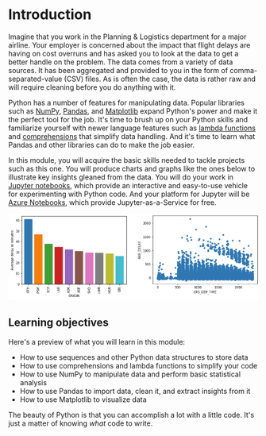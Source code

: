 # Introduction

Imagine that you work in the Planning & Logistics department for a major airline. Your employer is concerned about the impact that flight delays are having on cost overruns and has asked you to look at the data to get a better handle on the problem. The data comes from a variety of data sources. It has been aggregated and provided to you in the form of comma-separated-value (CSV) files. As is often the case, the data is rather raw and will require cleaning before you do anything with it. 

Python has a number of features for manipulating data. Popular libraries such as [NumPy](https://www.numpy.org/), [Pandas](https://pandas.pydata.org/), and [Matplotlib](https://matplotlib.org/) expand Python's power and make it the perfect tool for the job. It's time to brush up on your Python skills and familiarize yourself with newer language features such as [lambda functions](https://www.w3schools.com/python/python_lambda.asp) and [comprehensions](https://medium.com/better-programming/list-comprehension-in-python-8895a785550b) that simplify data handling. And it's time to learn what Pandas and other libraries can do to make the job easier.

In this module, you will acquire the basic skills needed to tackle projects such as this one. You will produce charts and graphs like the ones below to illustrate key insights gleaned from the data. You will do your work in [Jupyter notebooks](https://jupyter.org/), which provide an interactive and easy-to-use vehicle for experimenting with Python code. And your platform for Jupyter will be [Azure Notebooks](https://notebooks.azure.com), which provide Jupyter-as-a-Service for free.

![](media/intro-charts.png)

## Learning objectives

Here's a preview of what you will learn in this module:

- How to use sequences and other Python data structures to store data
- How to use comprehensions and lambda functions to simplify your code
- How to use NumPy to manipulate data and perform basic statistical analysis
- How to use Pandas to import data, clean it, and extract insights from it
- How to use Matplotlib to visualize data

The beauty of Python is that you can accomplish a lot with a little code. It's just a matter of knowing *what* code to write.